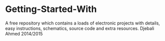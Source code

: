 # Getting-Started-With
A free repository which contains a loads of electronic projects with details, easy instructions, schematics, source code and extra resources.  Djebali Ahmed 2014/2015

